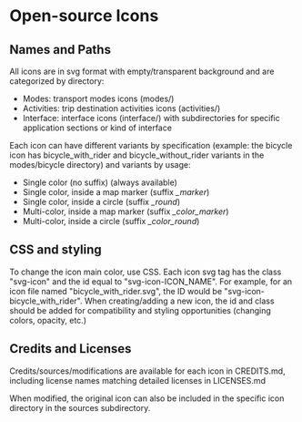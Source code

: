 # Open-source Icons

## Names and Paths

All icons are in svg format with empty/transparent background and are categorized by directory:
* Modes: transport modes icons (modes/)
* Activities: trip destination activities icons (activities/)
* Interface: interface icons (interface/) with subdirectories for specific application sections or kind of interface

Each icon can have different variants by specification (example: the bicycle icon has bicycle_with_rider and bicycle_without_rider variants in the modes/bicycle directory) and variants by usage:
* Single color (no suffix) (always available)
* Single color, inside a map marker (suffix _\_marker_)
* Single color, inside a circle (suffix _\_round_)
* Multi-color, inside a map marker (suffix _\_color\_marker_)
* Multi-color, inside a circle (suffix _\_color\_round_)

## CSS and styling

To change the icon main color, use CSS. Each icon svg tag has the class "svg-icon" and the id equal to "svg-icon-ICON_NAME". For example, for an icon file named "bicycle_with_rider.svg", the ID would be "svg-icon-bicycle_with_rider". When creating/adding a new icon, the id and class should be added for compatibility and styling opportunities (changing colors, opacity, etc.)

## Credits and Licenses

Credits/sources/modifications are available for each icon in CREDITS.md, including license names matching detailed licenses in LICENSES.md

When modified, the original icon can also be included in the specific icon directory in the sources subdirectory.